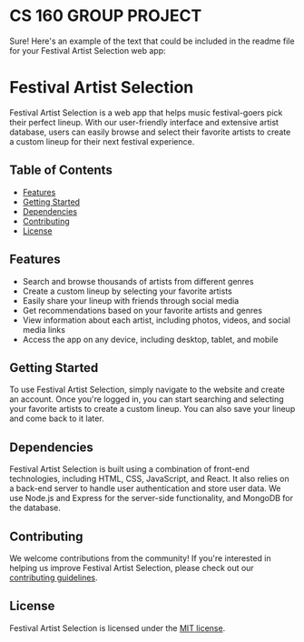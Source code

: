 # CS 160 GROUP PROJECT
Sure! Here's an example of the text that could be included in the readme file for your Festival Artist Selection web app:

# Festival Artist Selection

Festival Artist Selection is a web app that helps music festival-goers pick their perfect lineup. With our user-friendly interface and extensive artist database, users can easily browse and select their favorite artists to create a custom lineup for their next festival experience.

## Table of Contents

- [Features](#features)
- [Getting Started](#getting-started)
- [Dependencies](#dependencies)
- [Contributing](#contributing)
- [License](#license)

## Features

- Search and browse thousands of artists from different genres
- Create a custom lineup by selecting your favorite artists
- Easily share your lineup with friends through social media
- Get recommendations based on your favorite artists and genres
- View information about each artist, including photos, videos, and social media links
- Access the app on any device, including desktop, tablet, and mobile

## Getting Started

To use Festival Artist Selection, simply navigate to the website and create an account. Once you're logged in, you can start searching and selecting your favorite artists to create a custom lineup. You can also save your lineup and come back to it later.

## Dependencies

Festival Artist Selection is built using a combination of front-end technologies, including HTML, CSS, JavaScript, and React. It also relies on a back-end server to handle user authentication and store user data. We use Node.js and Express for the server-side functionality, and MongoDB for the database.

## Contributing

We welcome contributions from the community! If you're interested in helping us improve Festival Artist Selection, please check out our [contributing guidelines](CONTRIBUTING.md).

## License

Festival Artist Selection is licensed under the [MIT license](LICENSE).

